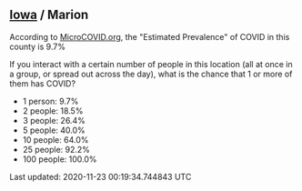 
## [Iowa](/united-states/iowa) / Marion

According to [MicroCOVID.org](http://microcovid.org),
the "Estimated Prevalence" of COVID in this county is 9.7%

If you interact with a certain number of people in this location
(all at once in a group, or spread out across the day), what is the chance that
1 or more of them has COVID?

- 1 person: 9.7%
- 2 people: 18.5%
- 3 people: 26.4%
- 5 people: 40.0%
- 10 people: 64.0%
- 25 people: 92.2%
- 100 people: 100.0%

Last updated: 2020-11-23 00:19:34.744843 UTC

